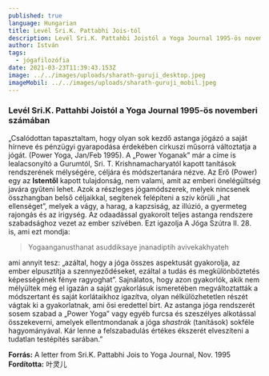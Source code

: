 ```yaml
---
published: true
language: Hungarian
title: Levél Sri.K. Pattabhi Jois-tól
description: Levél Sri.K. Pattahbi Joistól a Yoga Journal 1995-ös novemberi számában
author: István
tags:
  - jógafilozófia
date: 2021-03-23T11:39:43.153Z
image: ../../images/uploads/sharath-guruji_desktop.jpeg
imageMobil: ../../images/uploads/sharath-guruji_mobil.jpeg
---
```


### Levél Sri.K. Pattahbi Joistól a Yoga Journal 1995-ös novemberi számában

„Csalódottan tapasztaltam, hogy olyan sok kezdő astanga jógázó a saját hírneve és pénzügyi gyarapodása érdekében
cirkuszi műsorrá változtatja a jógát. (Power Yoga, Jan/Feb 1995). A „Power Yoganak” már a címe is lealacsonyító a
Gurumtól, Sri. T. Krishnamacharyatól kapott tanítások rendszerének mélységére, céljára és módszertanára nézve. Az Erő
(Power) egy az **Istentől** kapott tulajdonság, nem valami, amit az emberi önelégültség javára gyűteni lehet. Azok a
részleges jógamódszerek, melyek nincsenek összhangban belső céljaikkal, segítenek felépíteni a szív körüli „hat
ellenséget”, melyek a vágy, a harag, a kapzsiság, az illúzió, a gyermeteg rajongás és az irigység. Az odaadással
gyakorolt teljes astanga rendszere szabadsághoz vezet az ember szívében. Ezt igazolja A Jóga Szútra II. 28. is, ami ezt
mondja:

> Yogaanganusthanat asuddiksaye jnanadiptih avivekakhyateh

ami annyit tesz: „azáltal, hogy a jóga összes aspektusát gyakorolja, az ember elpusztítja a szennyeződéseket, ezáltal a
tudás és megkülönböztetés képességének fénye ragyoghat”. Sajnálatos, hogy azon gyakorlók, akik nem mélyültek még el
igazán a saját gyakorlásuk ismeretében megváltoztatták a módszertant és saját korlátaikhoz igazítva, olyan
nélkülözhetetlen részét vágtak ki a gyakorlatnak, ami ősi eredettel bírt. Az astanga jóga rendszerét sosem szabad a
„Power Yoga” vagy egyéb furcsa és szeszélyes alkotással összekeverni, amelyek ellentmondanak a jóga _shastrák_
(tanítások) sokféle hagyományával. Kár lenne a felszabadulás értékes ékszerét elveszíteni a tudatlan testépítés
sarában.”

**Forrás:** A letter from Sri.K. Pattabhi Jois to Yoga Journal, Nov. 1995 **Fordította:** 叶灵儿
